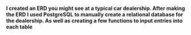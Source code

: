 #### I created an ERD you might see at a typical car dealership. After making the ERD I used PostgreSQL to manually create a relational database for the dealership. As well as creating a few functions to input entries into each table

